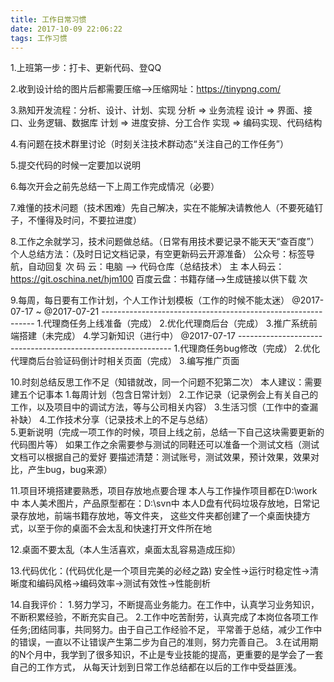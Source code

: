 ```yaml
---
title: 工作日常习惯
date: 2017-10-09 22:06:22
tags: 工作习惯
---
```

1.上班第一步：打卡、更新代码、登QQ

2.收到设计给的图片后都需要压缩-->压缩网址：https://tinypng.com/

3.熟知开发流程：分析、设计、计划、实现
    分析 => 业务流程
    设计 => 界面、接口、业务逻辑、数据库
    计划 => 进度安排、分工合作
    实现 => 编码实现、代码结构

4.有问题在技术群里讨论（时刻关注技术群动态“关注自己的工作任务”）

5.提交代码的时候一定要加以说明

6.每次开会之前先总结一下上周工作完成情况（必要）

7.难懂的技术问题（技术困难）先自己解决，实在不能解决请教他人（不要死磕钉子，不懂得及时问，不要拉进度）

8.工作之余就学习，技术问题做总结。（日常有用技术要记录不能天天“查百度”）
  个人总结方法：（及时日记文档记录，有空更新码云开源准备）
    公众号：标签导航，自动回复            次
    码  云：电脑 --> 代码仓库（总结技术） 主 本人码云：https://git.oschina.net/hjm100
    百度云盘：书籍存储-->生成链接以供下载  次

9.每周，每日要有工作计划，个人工作计划模板（工作的时候不能太迷）
    @2017-07-17 ~ @2017-07-21
    -------------------------------------------------------------
    1.代理商任务上线准备（完成）
    2.优化代理商后台（完成）
    3.推广系统前端搭建（未完成）
    4.学习新知识（进行中）
    @2017-07-17
    -------------------------------------------------------------
    1.代理商任务bug修改（完成）
    2.优化代理商后台验证码倒计时相关页面（完成）
    3.编写推广页面

10.时刻总结反思工作不足（知错就改，同一个问题不犯第二次）
    本人建议：需要建五个记事本
        1.每周计划（包含日常计划）
        2.工作记录（记录例会上有关自己的工作，以及项目中的调试方法，等与公司相关内容）
        3.生活习惯（工作中的查漏补缺）
        4.工作技术分享（记录技术上的不足与总结）  
        5.更新说明（完成一项工作的时候，项目上线之前，总结一下自己这块需要更新的代码图片等）
        如果工作之余需要参与测试的同鞋还可以准备一个测试文档（测试文档可以根据自己的爱好
        要描述清楚：测试账号，测试效果，预计效果，效果对比，产生bug，bug来源）

11.项目环境搭建要熟悉，项目存放地点要合理
  本人与工作操作项目都在D:\work中
  本人美术图片，产品原型都在：D:\svn中
  本人D盘有代码垃圾存放地，日常记录存放地，前端书籍存放地，等文件夹，
  这些文件夹都创建了一个桌面快捷方式，以至于你的桌面不会太乱和快速打开文件所在地

12.桌面不要太乱（本人生活喜欢，桌面太乱容易造成压抑）

13.代码优化：(代码优化是一个项目完美的必经之路)
安全性->运行时稳定性->清晰度和编码风格->编码效率->测试有效性->性能剖析

14.自我评价：
  1.努力学习，不断提高业务能力。在工作中，认真学习业务知识，不断积累经验，不断充实自己。
  2.工作中吃苦耐劳，认真完成了本岗位各项工作任务;团结同事，共同努力。由于自己工作经验不足，
    平常善于总结，减少工作中的错误，一直以不让错误产生第二步为自己的准则，努力完善自己。
  3.在试用期的N个月中，我学到了很多知识，不止是专业技能的提高，更重要的是学会了一套自己的工作方式，
    从每天计划到日常工作总结都在以后的工作中受益匪浅。